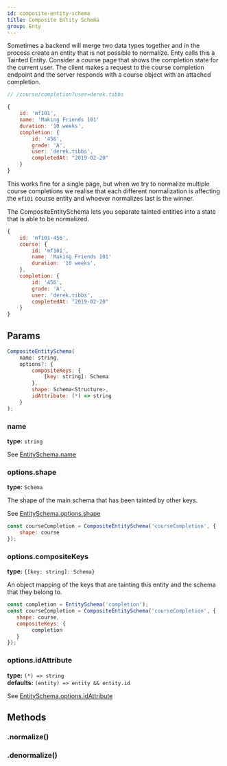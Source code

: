 ```yaml
---
id: composite-entity-schema
title: Composite Entity Schema
group: Enty
---
```


Sometimes a backend will merge two data types together and in the process create an entity that is 
not possible to normalize. Enty calls this a Tainted Entity. Consider a course page that shows
the completion state for the current user. The client makes a request to the course completion
endpoint and the server responds with a course object with an attached completion. 

```js
// /course/completion?user=derek.tibbs

{
    id: 'mf101',
    name: 'Making Friends 101'
    duration: '10 weeks',
    completion: {
        id: '456',
        grade: 'A',
        user: 'derek.tibbs',
        completedAt: "2019-02-20"
    }
}
```

This works fine for a single page, but when we try to normalize multiple course completions we 
realise that each different normalization is affecting the `mf101` course entity and whoever 
normalizes last is the winner.

The CompositeEntitySchema lets you separate tainted entities into a state that is able to be
normalized.

```js
{
    id: 'mf101-456', 
    course: {
        id: 'mf101',
        name: 'Making Friends 101'
        duration: '10 weeks',
    },
    completion: {
        id: '456',
        grade: 'A',
        user: 'derek.tibbs',
        completedAt: "2019-02-20"
    }
}
```

## Params
```js
CompositeEntitySchema(
    name: string,
    options?: {
        compositeKeys: {
            [key: string]: Schema
        },
        shape: Schema<Structure>,
        idAttribute: (*) => string
    }
);
```

### name 
**type:** `string`  

See [EntitySchema.name](./entity-schema#name)

### options.shape 
**type:** `Schema`  

The shape of the main schema that has been tainted by other keys.

See [EntitySchema.options.shape](./entity-schema#optionsshape)

```js
const courseCompletion = CompositeEntitySchema('courseCompletion', {
    shape: course
});
```


### options.compositeKeys
**type:** `{[key: string]: Schema}`  

An object mapping of the keys that are tainting this entity and the schema that they belong to.

```js
const completion = EntitySchema('completion');
const courseCompletion = CompositeEntitySchema('courseCompletion', {
   shape: course,
   compositeKeys: {
        completion
   }
});
```


### options.idAttribute
**type:** `(*) => string`  
**defaults:** `(entity) => entity && entity.id`

See [EntitySchema.options.idAttribute](./entity-schema#optionsidattribute)


## Methods

### .normalize()
<Normalize />

### .denormalize()
<Denormalize />
